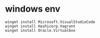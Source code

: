 # windows env

```pwsh
winget install Microsoft.VisualStudioCode
winget install Hashicorp.Vagrant
winget install Oracle.Virtualbox
```
